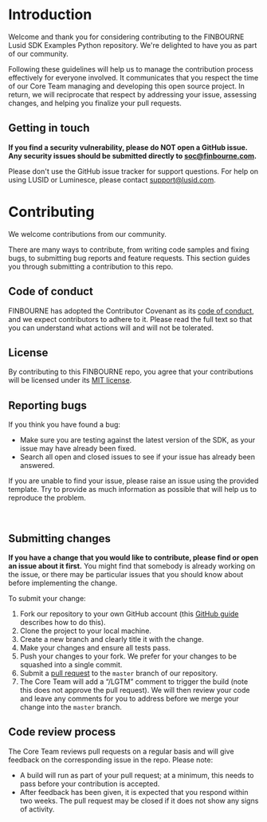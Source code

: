 # Introduction

Welcome and thank you for considering contributing to the FINBOURNE Lusid SDK Examples Python repository.  We're delighted to have you as part of our community.

Following these guidelines will help us to manage the contribution process effectively for everyone involved. It communicates that you respect the time of our Core Team managing and developing this open source project. In return, we will reciprocate that respect by addressing your issue, assessing changes, and helping you finalize your pull requests.

## Getting in touch

**If you find a security vulnerability, please do NOT open a GitHub issue. Any security issues should be submitted directly to soc@finbourne.com.**

Please don't use the GitHub issue tracker for support questions. For help on using LUSID or Luminesce, please contact support@lusid.com.

# Contributing

We welcome contributions from our community. 

There are many ways to contribute, from writing code samples and fixing bugs, to submitting bug reports and feature requests. This section guides you through submitting a contribution to this repo.

## Code of conduct

FINBOURNE has adopted the Contributor Covenant as its [code of conduct](docs/CODE_OF_CONDUCT.md), and we expect contributors to adhere to it. Please read the full text so that you can understand what actions will and will not be tolerated.


## License

By contributing to this FINBOURNE repo, you agree that your contributions will be licensed under its [MIT license](LICENSE.md).
  

## Reporting bugs
If you think you have found a bug:

- Make sure you are testing against the latest version of the SDK, as your issue may have already been fixed.
- Search all open and closed issues to see if your issue has already been answered.

If you are unable to find your issue, please raise an issue using the provided template. Try to provide as much information as possible that will help us to reproduce the problem.

</br>

## Submitting changes

**If you have a change that you would like to contribute, please find or open an issue about it first.** You might find that somebody is already working on the issue, or there may be particular issues that you should know about before implementing the change.

To submit your change:

1. Fork our repository to your own GitHub account (this [GitHub guide](https://help.github.com/en/articles/fork-a-repo) describes how to do this).
2. Clone the project to your local machine.
3. Create a new branch and clearly title it with the change.
4. Make your changes and ensure all tests pass.
5. Push your changes to your fork. We prefer for your changes to be squashed into a single commit.
6. Submit a [pull request](https://help.github.com/en/articles/about-pull-requests) to the `master` branch of our repository.
7. The Core Team will add a “/LGTM” comment to trigger the build (note this does not approve the pull request). We will then review your code and leave any comments for you to address before we merge your change into the `master` branch.

## Code review process

The Core Team reviews pull requests on a regular basis and will give feedback on the corresponding issue in the repo. Please note:

- A build will run as part of your pull request; at a minimum, this needs to pass before your contribution is accepted.
- After feedback has been given, it is expected that you respond within two weeks. The pull request may be closed if it does not show any signs of activity.
